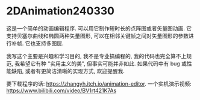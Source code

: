 # 2DAnimation240330
这是一个简单的动画编辑程序. 可以用它制作短时长的点阵图或者矢量图动画. 它支持贝塞尔曲线和椭圆两种矢量图形, 可以在相邻关键帧之间对矢量图形的参数进行补帧. 它也支持多图层. 

我写这个主要是兴趣和学习目的, 我不是专业搞编程的, 我的代码也完全算不上规范, 我希望它有种 "实用主义的美", 但事实可能并非如此. 如果代码中有 bug 或性能缺陷, 或者有更简洁清晰的实现方式, 欢迎提醒我.

要下载程序的话: https://zhangyh.itch.io/animation-editor. 一个实机演示视频: https://www.bilibili.com/video/BV1rt421K7As
